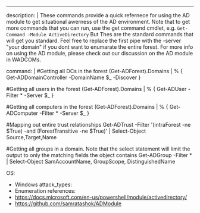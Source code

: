 ---
description: |
  These commands provide a quick refernece for using the AD module to get situational awerness of the AD environment.
  Note that to get more commands that you can run, use the get command cmdlet, e.g. `Get-Command -Module ActiveDirectory` But Thes
  are the standard commands that will get you standard. Feel free to replace the first pipe with the -server "your domain" if you dont want
  to enumarate the entire forest. For more info on using the AD module, please check out our discussion on the AD module in WADCOMs.

command: |
  #Getting all DCs in the forest
  (Get-ADForest).Domains | % { Get-ADDomainController -DomainName $_ -Discover }

  #Getting all users in the forest
  (Get-ADForest).Domains | % { Get-ADUser -Filter * -Server $_ }

  #Getting all computers in the forest
  (Get-ADForest).Domains | % { Get-ADComputer -Filter * -Server $_ }

  #Mapping out entire trust relationships
  Get-ADTrust -Filter '(intraForest -ne $True) -and (ForestTransitive -ne $True)' | Select-Object Source,Target,Name

  #Getting all groups in a domain. Note that the select statement will limit the output to only the matching fields the object contains
  Get-ADGroup -Filter * | Select-Object SamAccountName, GroupScope, DistinguishedName

OS:
  - Windows
attack_types:
  - Enumeration
references:
  - https://docs.microsoft.com/en-us/powershell/module/activedirectory/
  - https://github.com/samratashok/ADModule
